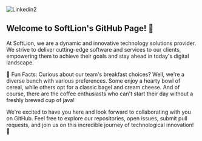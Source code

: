 ![Linkedin2](https://github.com/SoftLion-Co/.github/assets/79467842/d61207cd-bf9b-42b8-9977-14c78a9e3834)

## Welcome to SoftLion's GitHub Page! 👋

At SoftLion, we are a dynamic and innovative technology solutions provider. We strive to deliver cutting-edge software and services to our clients, empowering them to achieve their goals and stay ahead in today's digital landscape.

🎉 Fun Facts: Curious about our team's breakfast choices? Well, we're a diverse bunch with various preferences. Some enjoy a hearty bowl of cereal, while others opt for a classic bagel and cream cheese. And of course, there are the coffee enthusiasts who can't start their day without a freshly brewed cup of java!

We're excited to have you here and look forward to collaborating with you on GitHub. Feel free to explore our repositories, open issues, submit pull requests, and join us on this incredible journey of technological innovation! 🚀
